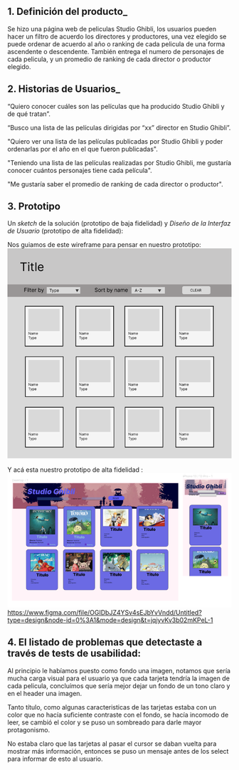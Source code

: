## 1. Definición del producto_ 
Se hizo una página web de peliculas Studio Ghibli, los usuarios pueden hacer un filtro de acuerdo los directores y productores, una vez elegido se puede ordenar de acuerdo al año o ranking de cada pelicula de una forma ascendente o descendente. También entrega el numero de personajes de cada pelicula, y un promedio de ranking de cada director o productor elegido.
## 2. Historias de Usuarios_

  “Quiero conocer cuáles son las películas que ha producido Studio Ghibli y de qué tratan”.

  “Busco una lista de las películas dirigidas por “xx” director en Studio Ghibli”.

  "Quiero ver una lista de las películas publicadas por Studio Ghibli y poder ordenarlas por el año en el que fueron publicadas".

  "Teniendo una lista de las películas realizadas por Studio Ghibli, me gustaría conocer cuántos personajes tiene cada película".

  "Me gustaría saber el promedio de ranking de cada director o productor".

  
  ## 3. Prototipo

   Un _sketch_ de la solución (prototipo de baja fidelidad) y
  _Diseño de la Interfaz de Usuario_ (prototipo de alta fidelidad):
  
  Nos guiamos de este wireframe para pensar en nuestro prototipo:
  ![Imagen referencial prototipo de baja fidelidad](image.png)
  
  Y acá esta nuestro prototipo de alta fidelidad :
  ![Prototipo de alta fidelidad](<Captura.png>)
  https://www.figma.com/file/OGIDbJZ4YSv4sEJbYvVndd/Untitled?type=design&node-id=0%3A1&mode=design&t=jqjyvKv3b02mKPeL-1 


  ## 4. El listado de problemas que detectaste a través de tests de usabilidad:
  
  Al principio le habíamos puesto como fondo una imagen, notamos que sería mucha carga visual para el usuario ya que cada tarjeta tendría la imagen de cada pelicula, concluímos que sería mejor dejar un fondo de un tono claro y en el header una imagen.

  Tanto título, como algunas caracteristicas de las tarjetas estaba con un color que no hacía suficiente contraste con el fondo, se hacía incomodo de leer, se cambió el color y se puso un sombreado para darle mayor protagonismo.

  No estaba claro que las tarjetas al pasar el cursor se daban vuelta para mostrar más información, entonces se puso un mensaje antes de los select para informar de esto al usuario.
  
  
